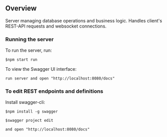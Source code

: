 ## Overview
Server managing database operations and business logic. Handles client's REST-API requests and websocket connections.

### Running the server
To run the server, run:

```
$npm start run
```

To view the Swagger UI interface:

```
run server and open "http://localhost:8080/docs"
```

### To edit REST endpoints and definitions

Install swagger-cli:
```
$npm install -g swagger
```

```
$swagger project edit
```

```
and open "http://localhost:8080/docs"
```
